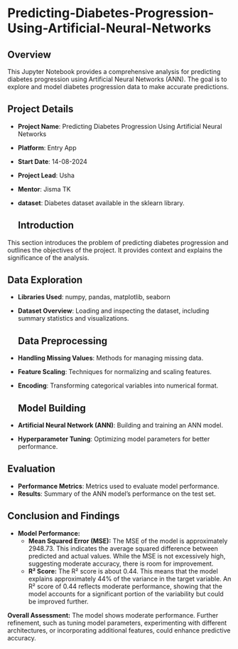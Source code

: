 # Predicting-Diabetes-Progression-Using-Artificial-Neural-Networks

## Overview
This Jupyter Notebook provides a comprehensive analysis for predicting diabetes progression using Artificial Neural Networks (ANN). The goal is to explore and model diabetes progression data to make accurate predictions.

## Project Details

- **Project Name**: Predicting Diabetes Progression Using Artificial Neural Networks
- **Platform**: Entry App
- **Start Date**: 14-08-2024
- **Project Lead**: Usha
- **Mentor**: Jisma TK
- **dataset**: Diabetes dataset available in the sklearn library.

  ## Introduction
This section introduces the problem of predicting diabetes progression and outlines the objectives of the project. It provides context and explains the significance of the analysis.

## Data Exploration

- **Libraries Used**: numpy, pandas, matplotlib, seaborn
- **Dataset Overview**: Loading and inspecting the dataset, including summary statistics and visualizations.
  ## Data Preprocessing

- **Handling Missing Values**: Methods for managing missing data.
- **Feature Scaling**: Techniques for normalizing and scaling features.
- **Encoding**: Transforming categorical variables into numerical format.
  ## Model Building

- **Artificial Neural Network (ANN)**: Building and training an ANN model.
- **Hyperparameter Tuning**: Optimizing model parameters for better performance.

## Evaluation

- **Performance Metrics**: Metrics used to evaluate model performance.
- **Results**: Summary of the ANN model’s performance on the test set.


## Conclusion and Findings

- **Model Performance:**
  - **Mean Squared Error (MSE):** The MSE of the model is approximately 2948.73. This indicates the average squared difference between predicted and actual values. While the MSE is not excessively high, suggesting moderate accuracy, there is room for improvement.
  - **R² Score:** The R² score is about 0.44. This means that the model explains approximately 44% of the variance in the target variable. An R² score of 0.44 reflects moderate performance, showing that the model accounts for a significant portion of the variability but could be improved further.

**Overall Assessment:**
The model shows moderate performance. Further refinement, such as tuning model parameters, experimenting with different architectures, or incorporating additional features, could enhance predictive accuracy.




